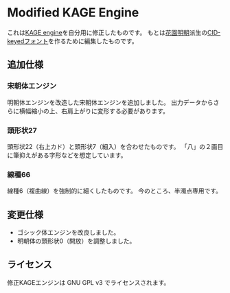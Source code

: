 Modified KAGE Engine
====================

これは[KAGE engine][1]を自分用に修正したものです。
もとは[花園明朝][2]派生の[CID-keyedフォント][3]を作るために編集したものです。

[1]: http://fonts.jp/engine/
[2]: http://fonts.jp/hanazono/
[3]: https://github.com/MihailJP/minchovariant


## 追加仕様 ##

### 宋朝体エンジン ###
明朝体エンジンを改造した宋朝体エンジンを追加しました。
出力データからさらに横幅縮小の上、右肩上がりに変形する必要があります。

### 頭形状27 ###
頭形状22（右上カド）と頭形状7（細入）を合わせたものです。
「八」の２画目に筆抑えがある字形などを想定しています。

### 線種66 ###
線種6（複曲線）を強制的に細くしたものです。
今のところ、半濁点専用です。

## 変更仕様 ##
- ゴシック体エンジンを改良しました。
- 明朝体の頭形状0（開放）を調整しました。

## ライセンス ##
修正KAGEエンジンは GNU GPL v3 でライセンスされます。

